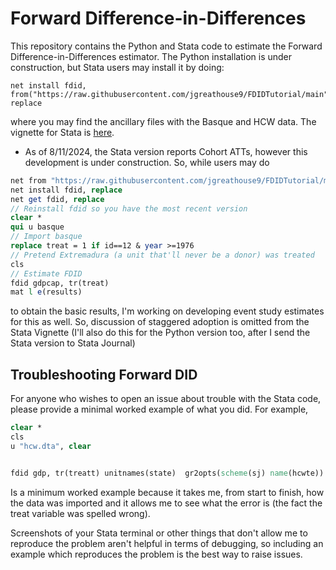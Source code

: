 # Forward Difference-in-Differences

This repository contains the Python and Stata code to estimate the Forward Difference-in-Differences estimator. The Python installation is under construction, but Stata users may install it by doing:
```
net install fdid, from("https://raw.githubusercontent.com/jgreathouse9/FDIDTutorial/main") replace
```
where you may find the ancillary files with the Basque and HCW data. The vignette for Stata is [here](https://github.com/jgreathouse9/FDIDTutorial/blob/main/StataVignette.md).

- As of 8/11/2024, the Stata version reports Cohort ATTs, however this development is under construction. So, while users may do

```stata
net from "https://raw.githubusercontent.com/jgreathouse9/FDIDTutorial/main"
net install fdid, replace
net get fdid, replace
// Reinstall fdid so you have the most recent version
clear *
qui u basque
// Import basque
replace treat = 1 if id==12 & year >=1976
// Pretend Extremadura (a unit that'll never be a donor) was treated
cls
// Estimate FDID
fdid gdpcap, tr(treat)
mat l e(results)
```

to obtain the basic results, I'm working on developing event study estimates for this as well. So, discussion of staggered adoption is omitted from the Stata Vignette (I'll also do this for the Python version too, after I send the Stata version to Stata Journal)

## Troubleshooting Forward DID

For anyone who wishes to open an issue about trouble with the Stata code, please provide a minimal worked example of what you did. For example,

```stata
clear *
cls
u "hcw.dta", clear


fdid gdp, tr(treatt) unitnames(state)  gr2opts(scheme(sj) name(hcwte))
```
Is a minimum worked example because it takes me, from start to finish, how the data was imported and it allows me to see what the error is (the fact the treat variable was spelled wrong).

Screenshots of your Stata terminal or other things that don't allow me to reproduce the problem aren't helpful in terms of debugging, so including an example which reproduces the problem is the best way to raise issues.
